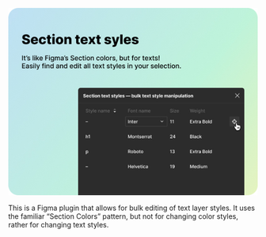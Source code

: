 ![Sorter promo image](/assets/cover.jpg?raw=true "Section text styles promo")

This is a Figma plugin that allows for bulk editing of text layer styles. It uses the familiar “Section Colors” pattern, but not for changing color styles, rather for changing text styles.
